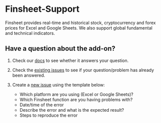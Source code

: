 # Finsheet-Support
Finsheet provides real-time and historical stock, cryptocurrency and forex prices for Excel and Google Sheets. We also support global fundamental and technical indicators.

## Have a question about the add-on?

1. Check our [docs](https://finsheet.io/docs) to see whether it answers your question.
2. Check the [existing issues](https://github.com/Finsheet/Finsheet-Support/issues) to see if your question/problem has already been answered.
2. Create a [new issue](https://github.com/Finsheet/Finsheet-Support/issues/new) using the template below:

   * Which platform are you using (Excel or Google Sheets)?
   * Which Finsheet function are you having problems with?
   * Date/time of the error
   * Describe the error and what is the expected result?
   * Steps to reproduce the error
